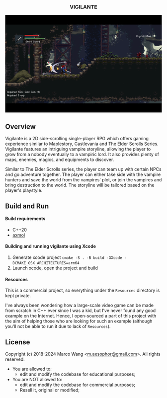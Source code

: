 <div align="center">
<h3>VIGILANTE</h3>
<img src="/Documentation/images/explore3.png">
</div>

## Overview
Vigilante is a 2D side-scrolling single-player RPG which offers gaming experience similar to Maplestory, Castlevania and The Elder Scrolls Series. Vigilante features an intriguing vampire storyline, allowing the player to grow from a nobody eventually to a vampiric lord. It also provides plenty of maps, enemies, magics, and equipments to discover.

Similar to The Elder Scrolls series, the player can team up with certain NPCs and go adventure together. The player can either take side with the vampire hunters and save the world from the vampires' plot, or join the vampires and bring destruction to the world. The storyline will be tailored based on the player's playstyle.

## Build and Run

#### Build requirements
* C++20
* [axmol](https://github.com/axmolengine/axmol)

#### Building and running vigilante using Xcode
1. Generate xcode project `cmake -S . -B build -GXcode -DCMAKE_OSX_ARCHITECTURES=arm64`
2. Launch xcode, open the project and build

#### Resources
This is a commercial project, so everything under the `Resources` directory is kept private.

I've always been wondering how a large-scale video game can be made from scratch in C++ ever since I was a kid, but I've never found any good example on the Internet. Hence, I open-sourced a part of this project with the aim of helping those who are looking for such an example (although you'll not be able to run it due to lack of `Resources`).

## License
Copyright (c) 2018-2024 Marco Wang \<m.aesophor@gmail.com\>. All rights reserved.

* You are allowed to:
  - edit and modify the codebase for educational purposes;
* You are NOT allowed to:
  - edit and modify the codebase for commercial purposes;
  - Resell it, original or modified;
